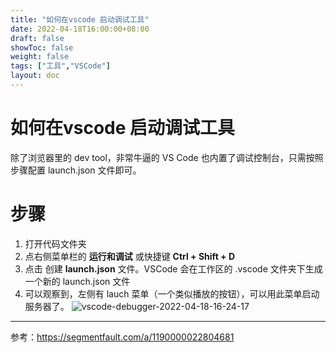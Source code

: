 ```yaml
---
title: "如何在vscode 启动调试工具"
date: 2022-04-18T16:00:00+08:00
draft: false
showToc: false
weight: false
tags: ["工具","VSCode"]
layout: doc
---
```

# 如何在vscode 启动调试工具
除了浏览器里的 dev tool，非常牛逼的 VS Code 也内置了调试控制台，只需按照步骤配置 launch.json 文件即可。

# 步骤

1. 打开代码文件夹
2. 点右侧菜单栏的 **运行和调试** 或快捷键 **Ctrl + Shift + D**
3. 点击 创建 **launch.json** 文件。VSCode 会在工作区的 .vscode 文件夹下生成一个新的 launch.json 文件
4. 可以观察到，左侧有 lauch 菜单（一个类似播放的按钮），可以用此菜单启动服务器了。
   ![vscode-debugger-2022-04-18-16-24-17](https://blogpic-1308403500.file.myqcloud.com//posts-coversvscode-debugger-2022-04-18-16-24-17.png)

---

参考：https://segmentfault.com/a/1190000022804681
